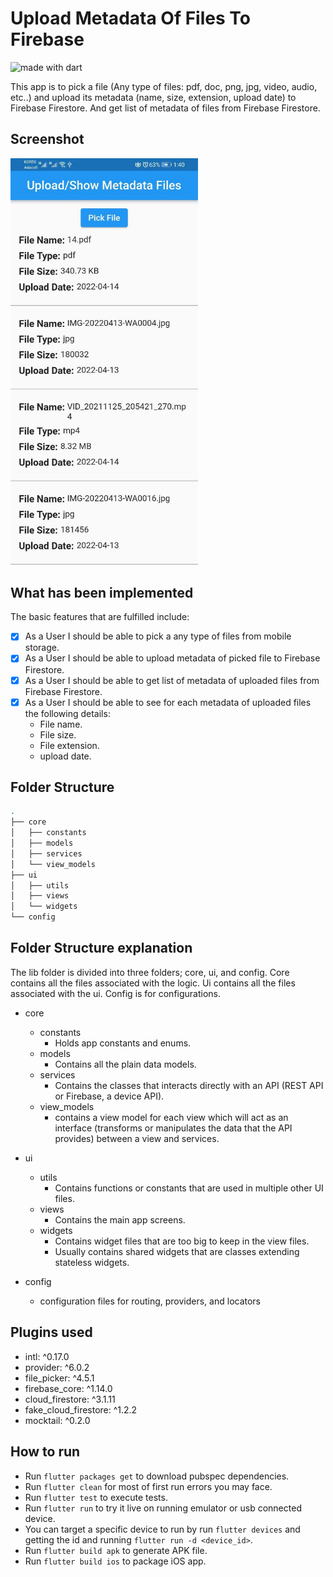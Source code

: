 # Upload Metadata Of Files To Firebase

<img src="https://img.shields.io/badge/made%20with-dart-blue.svg" alt="made with dart">

This app is to pick a file (Any type of files: pdf, doc, png, jpg, video, audio, etc..) and upload its metadata (name, size, extension, upload date) to Firebase Firestore. And get list of metadata of files from Firebase Firestore.

## Screenshot
<img src="https://github.com/Abdullah-Jacksi/upload-medtadata-files-to-firebase/blob/master/assets/screenshot.jpg" width="300" />

## What has been implemented
The basic features that are fulfilled include:

- [x] As a User I should be able to pick a any type of files from mobile storage.
- [x] As a User I should be able to upload metadata of picked file to Firebase Firestore.
- [x] As a User I should be able to get list of metadata of uploaded files from Firebase Firestore.
- [x] As a User I should be able to see for each metadata of uploaded files the following details:
    * File name.
    * File size.
    * File extension.
    * upload date.

## Folder Structure
```bash
.
├── core
│   ├── constants
│   ├── models
│   ├── services
│   └── view_models
├── ui
│   ├── utils
│   ├── views
│   └── widgets
└── config

```

## Folder Structure explanation
The lib folder is divided into three folders; core, ui, and config. Core contains all the files associated with the logic. Ui contains all the files associated with the ui. Config is for configurations.

* core
    * constants
        * Holds app constants and enums.
    * models
        * Contains all the plain data models.
    * services
        * Contains the classes that interacts directly with an API (REST API or Firebase, a device API).
    * view_models
        * contains a view model for each view which will act as an interface (transforms or manipulates the data that the API provides) between a view and services.

* ui
    * utils
        * Contains functions or constants that are used in multiple other UI files.
    * views
        * Contains the main app screens.
    * widgets
        * Contains widget files that are too big to keep in the view files.
        * Usually contains shared widgets that are classes extending stateless widgets.

* config
    * configuration files for routing, providers, and locators

## Plugins used ##
- intl: ^0.17.0
- provider: ^6.0.2
- file_picker: ^4.5.1
- firebase_core: ^1.14.0
- cloud_firestore: ^3.1.11
- fake_cloud_firestore: ^1.2.2
- mocktail: ^0.2.0

## How to run ##
- Run `flutter packages get` to download pubspec dependencies.
- Run `flutter clean` for most of first run errors you may face.
- Run `flutter test` to execute tests.
- Run `flutter run` to try it live on running emulator or usb connected device.
- You can target a specific device to run by run `flutter devices` and getting the id and running `flutter run -d <device_id>`.
- Run `flutter build apk` to generate APK file.
- Run `flutter build ios` to package iOS app.
  

